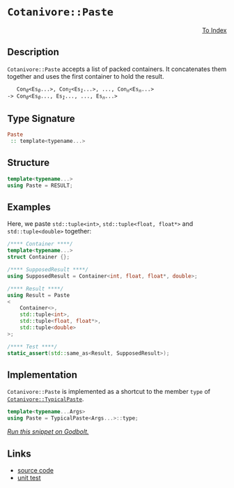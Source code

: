 <!-- Copyright 2024 Feng Mofan
SPDX-License-Identifier: Apache-2.0 -->

# `Cotanivore::Paste`

<p style='text-align: right'><a href="../../../facilities/metafunctions.md#cotanivore-paste">To Index</a></p>

## Description

`Cotanivore::Paste` accepts a list of packed containers.
It concatenates them together and uses the first container to hold the result.

<pre><code>   Con<sub><i>0</i></sub>&lt;Es<sub><i>0</i></sub>...&gt;, Con<sub><i>1</i></sub>&lt;Es<sub><i>1</i></sub>...&gt;, ..., Con<sub><i>n</i></sub>&lt;Es<sub><i>n</i></sub>...&gt;
-> Con<sub><i>0</i></sub>&lt;Es<sub><i>0</i></sub>..., Es<sub><i>1</i></sub>..., ..., Es<sub><i>n</i></sub>...></code></pre>

## Type Signature

```Haskell
Paste
 :: template<typename...>
```

## Structure

```C++
template<typename...>
using Paste = RESULT;
```

## Examples

Here, we paste `std::tuple<int>`,  `std::tuple<float, float*>` and `std::tuple<double>` together:

```C++
/**** Container ****/
template<typename...>
struct Container {};

/**** SupposedResult ****/
using SupposedResult = Container<int, float, float*, double>;

/**** Result ****/
using Result = Paste
<
    Container<>,
    std::tuple<int>, 
    std::tuple<float, float*>,
    std::tuple<double>
>;

/**** Test ****/
static_assert(std::same_as<Result, SupposedResult>);
```

## Implementation

`Cotanivore::Paste` is implemented as a shortcut to the member `type` of [`Cotanivore::TypicalPaste`](./typical_paste.doc.md).

```C++
template<typename...Args>
using Paste = TypicalPaste<Args...>::type;
```

[*Run this snippet on Godbolt.*](https://godbolt.org/#z:OYLghAFBqd5QCxAYwPYBMCmBRdBLAF1QCcAaPECAMzwBtMA7AQwFtMQByARg9KtQYEAysib0QXACx8BBAKoBnTAAUAHpwAMvAFYTStJg1DIApACYAQuYukl9ZATwDKjdAGFUtAK4sGIAKwAzKSuADJ4DJgAcj4ARpjEIABs/qQADqgKhE4MHt6%2BAcEZWY4C4ZExLPGJKbaY9qUMQgRMxAR5Pn5BdQ05za0E5dFxCcmpCi1tHQXdEwNDldVjAJS2qF7EyOwcAPQAVAeHR8cnezsmGgCC%2B4cA1AAimGmujMh4mAq3R%2BdXN6f/xx%2BlwulwImBYaQMYJMgTcBAAns9mGwAHRomHYEETYheBy3AAqiLwoloyiYE0wtxMAHYrNT7jCrFcQTsdrcLOTKW5OSAQSCwRCoZgYXDEYxWJSycgANaYdyyJgRBIYrEEHF4wlpYliMkUkVS2XywSKyLEFXM2kg27W25eLJGW4I55UwL3W4GuUeY1Ks2BJnA%2BmMvm/NkAJUwyA2WQAblyecHQeDIUxoczYVabQLk9DYU7xaj0YFsLdkAYFJ8vS0fZdSBnrVmhSK88jMGiURiS2WKwqfTY646xS229h6GxBJcFKQqVcbQOkRLh6PGAQLJP%2B82F2iAPIEBAJBR8ouq9UEAlEkm6nNuSsmhLA2Ej8HLidtjFTm%2B9kWPscrhSvotTjue7EH%2BhaYha/qznaETAHOlIwm6mraqS5Kppcs4iv2s4fqa95uN%2Bz6gSiU4EYIq7/tgtYzrONpAfur7UdaGIgCAeZBhaDJ%2BgmfwArxBxAjxtwAJKCk%2BxqNF8hwCXxMlnAmDYpsKuaDpuKKXMQwAHkeVzQQ6l7wa6Z5aheqFKW46maRRLFsVxzK/LJ3wskctzYKorCQpSjn2Q5/EJuYgQRKWXhYC6cJeB55rAt5By3DhCSSb5VwKVeG4Fu22kTmquKnnFxBUpaga2VF1zOUI4XFHK4YKF4tCnl5ly6bBZVpBV6BVTVp4IbFPamiKEQEFOVC0KgKaDcNKZ7FO6DrLE9AqkVTl3O1tUJXJOn2rBy2dYZ%2BmHm4/a5ZhAH9hM6DWeFc2wv1b7TuhNqnedEWwkNI0DbcL0TW%2BJ0EGdrEXWZ01eLNSngfemILdFewEh8dVSaqKbEgA%2BuSShtBAD0gAoErI1pbhbVOzWtVtGLLIyHCrLQnD%2BLwfgcFopCoJw%2B2WNYtwKOsmzwWYgQ8KQBCaOTqzSgEkgohokhcNSgQaP4GhmEkSRmAAHEr%2BicJIvAsBIGgaKQtP04zHC8AoIC6/zdPk6QcCwDAiAgOsBBpF4A0UBAaAQnQCRRBKnCqErSQALRJJItzAMgyC3FIKJmLwcqECQeBnVwMiCCIYjsFIKfyEoagC6QujJwA7sQTBpJwPAU1TNN54bW7O07p6oFQtx%2B4Hweh%2BHkei2YtwQB4Hv0Hl/lcMsvDm1oqwQEg7taoP5CUDPnuJMAUhmHwdBgiBlCxHnsQRK08Ll7we/MMQ8JbrE2gRubvPuz%2BW4MLQh8W6QWCxF4wDcrQtAm9wvBYCwQwwBxAv3wMQa%2BeBYy/3ppgVQEZnbbF5v1eoedaB4FiCXM%2BHgsB5zVHgLWf9SCxmILETImBHiAKMGgowAtVhDSYJpAAau8QuW4kRHyzmncQmd%2BCCEUCodQL8C76CASgaw1h9DoJNpAVYqA0iNF/gHU6CFTAs0sGYA2xDiCJw%2BPAVYdgIHOAgK4aYfhk5hCVIsUYydijZAEKYvQtjGgLBGIkZOBiHB9EmO0TwnQ9AeMaP0NoLiqjWNsN4hx7jvEhKWCPNYGwtgSErhwamesa6cBbv7IOIcw4Ryjj3CAuB45D25iPMetDVh7iYFgRIEAhYgEkIEFEABOQI1JJDizMJIJIOt/BJGaWrDgGtSBax5iiJIXAkhK2aUrSZ/gJb%2BFaUkNJL9DbG1NnzWhVtbZT3tvXZ2883aoAHl7H2HBWgsGjNSAOTBOxAMjs0lEXAxax3wEQbRSdOEkgztIXh2cBF510GvYupcj7JNSfrXgtd9mN2bq3bJdyHRcEec8jQvd%2B6z3iv5Mwo9NkW0ntPY5mKyCu0XoPFABgjDIq4LrGgtV9zb13vvM%2BHCT4HwvlfBwHC77Lgfk/POb8P5fx/hwgBQCQH0zARAqBedYHwLBBw5BlMX5oIwQfbB2x6Z4IIbzYhpClAUPFTBLZ9CmEsLYYwDhfyuE/Kzvw3OQiQBr0pcYcRlhJGxGkXUhm8iciKOUa6VRVh1GaISB83RMieiGL8MYhg8p8hmJCHGmJYSnE5EiekTIdiGAprcVGzxAggk%2BITf4%2Bo0ai25v8RE3xBQonzEsa4pJ8TOZNuVRC9JHBMltxDqWe5yKnli17kU95VJSm4vHoLUgVSamUGScM0ZjzxbUkWdSKWkgunB2TpChmnB1lmy2dbO2DsG6HLJactgnALntxYAoaMEdoz9qFBMV5xTE56Gtd8iQvzZD2sEfTXQwQQVlz/uC6uqzOB10ds7W4TcW7Xtvfex9ikJjoqJUvUdgRAjjoPYSk5JKF5ofJXelqiMH3NMRk%2BggiNVDB3XvSreEAd4vzZSywhLHz6X2vty4599H7P0lZgd%2Bn8xAisIWKqhmr/54HAZ4mVL85WRgVYQpVqD0GYPhBq3B2idW8D1WQw1VDjX4r4AYM1mBWHsMIR%2B9OX67U5z/ToEAwQXViLUTYVVXrZG%2BoEL/HYD0g3WA0VCrROjPP5saC4ONGaLEVEbTYrNjQM1prKA20JeaAleIGBmjLhbompdieErLNbE1zGCfl6x%2BiOaJLiW2sDBsMk0ZDjeu9twyMoko0Ot5JAMNlLxRPSpmBqmjG9cq%2BdTrHmYf8LLCWOtMPUimSs%2BrRtbAbIncsepkh/AtP8EreWzTJDNKlm0rgznOCBDq1C3dfXJ3Kpjoty7y21urGIVkZwkggA%3D%3D)

## Links

- [source code](../../../../conceptrodon/cotanivore/paste.hpp)
- [unit test](../../../../tests/unit/metafunctions/cotanivore/paste.test.hpp)
